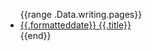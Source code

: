 <ul class="post-list">
{{range .Data.writing.pages}}
<li class="post-link"><a href="{{print  "/writing/" .slug}}"><span class="date">{{.formatteddate}}</span>  <span>{{.title}}</span></a></li>
{{end}}
</ul>
